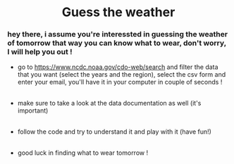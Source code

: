 # <center>Guess the weather</center>
### hey there, i assume you're interessted in guessing the weather of tomorrow that way you can know what to wear, don't worry, I will help you out ! 
* go to  https://www.ncdc.noaa.gov/cdo-web/search and filter the data that you want (select the years and the region), select the csv form and enter your email, you'll have it in your computer in couple of seconds !<br><br>

* make sure to take a look at the data documentation as well (it's important)<br><br>

* follow the code and try to understand it and play with it (have fun!)<br><br>

* good luck in finding what to wear tomorrow !
